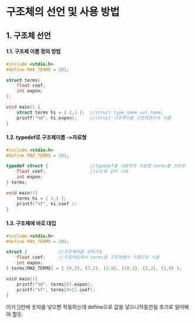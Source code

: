 # 구조체의 선언 및 사용 방법



## 1. 구조체 선언

#### 1.1. 구조체 이름 정의 방법

```c
#include <stdio.h>
#define MAX_TERMS = 101;

struct terms{
	float coef;
	int expon;
};

void main() {
	struct terms hi = { 2,1 };	//struct type_name val_name;
	printf("%d", hi.expon);		//struct 구조체이름 구조체변수의 이름
}
```



#### 1.2. typedef로 구조체이름 ->자료형

```c
#include <stdio.h>
#define MAX_TERMS = 101;

typedef struct {				//typedef를 사용하여 자료형 terms를 선언후
    float coef;					//int와 같이 사용
    int expon;
} terms;

void main(){
    terms hi = { 2,1 };
    printf("%f", hi.coef );
}
```



#### 1.3. 구조체에 바로 대입

```c
#include <stdio.h>
#define MAX_TERMS = 101;

struct {			//구조체이름 생략가능
    float coef;		//직접대입해서 terms를 구조체변수 이름으로 사용
    int expon;
} terms[MAX_TERMS] = { {8,3}, {7,1}, {1,0}, {10,3}, {3,2}, {1,0} };

void main(){
    printf("%d", terms[0].expon);
    printf("%f", terms[0+1].coef);
}

```

이거 []안에 숫자를 넣으면 작동하는데 define으로 값을 넣으니작동안됨 추가로 알아봐야 할듯.